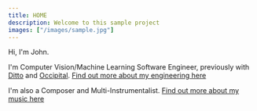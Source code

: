 ```yaml
---
title: HOME
description: Welcome to this sample project
images: ["/images/sample.jpg"]
---
```


Hi, I'm John.

I'm Computer Vision/Machine Learning Software Engineer, previously with [Ditto](https://ditto.com/) and [Occipital](https://occipital.com/). [Find out more about my engineering here](/resume)

I'm also a Composer and Multi-Instrumentalist. [Find out more about my music here](/music)